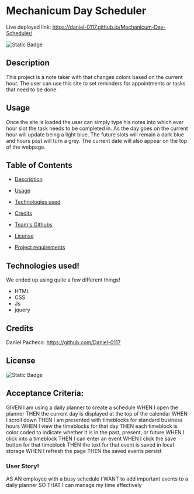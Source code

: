 # Mechanicum Day Scheduler


Live deployed link: https://daniel-0117.github.io/Mechanicum-Day-Scheduler/

![Static Badge](https://img.shields.io/badge/MIT-license?label=license&labelColor=%2332CD30&color=%23A020F0&link=https%3A%2F%2Fopensource.org%2Flicense%2Fmit%2F)

## Description
This project is a note taker with that changes colors based on the current hour. The user can use this site to set reminders for appointments or tasks that need to be done. 

## Usage
Once the site is loaded the user can simply type his notes into which ever hour slot the task needs to be completed in. As the day goes on the current hour will update being a light blue. The future slots will remain a dark blue and hours past will turn a grey. The current date will also appear on the top of the webpage. 

  ## Table of Contents

- [Description](#description)

- [Usage](#usage)

- [Technologies used](#technologies-used)

- [Credits](#credits)

- [Team's Githubs](#team-githubs)

- [License](#license)

- [Project requirements](#project-requirements)




## Technologies used!
We ended up using quite a few different things!
- HTML
- CSS
- Js
- jquery

## Credits
Daniel Pacheco: https://github.com/Daniel-0117

## License
![Static Badge](https://img.shields.io/badge/MIT-license?label=license&labelColor=%2332CD30&color=%23A020F0&link=https%3A%2F%2Fopensource.org%2Flicense%2Fmit%2F)


## Acceptance Criteria:
GIVEN I am using a daily planner to create a schedule
WHEN I open the planner
THEN the current day is displayed at the top of the calendar
WHEN I scroll down
THEN I am presented with timeblocks for standard business hours
WHEN I view the timeblocks for that day
THEN each timeblock is color coded to indicate whether it is in the past, present, or future
WHEN I click into a timeblock
THEN I can enter an event
WHEN I click the save button for that timeblock
THEN the text for that event is saved in local storage
WHEN I refresh the page
THEN the saved events persist

### User Story!

AS AN employee with a busy schedule
I WANT to add important events to a daily planner
SO THAT I can manage my time effectively
